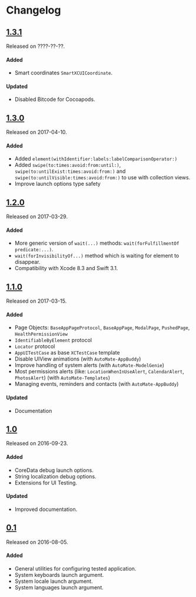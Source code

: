 # Changelog

## [1.3.1](https://github.com/PGSSoft/AutoMate/releases/tag/1.3.1)
Released on ????-??-??.

#### Added
- Smart coordinates `SmartXCUICoordinate`.

#### Updated
- Disabled Bitcode for Cocoapods.

## [1.3.0](https://github.com/PGSSoft/AutoMate/releases/tag/1.3.0)
Released on 2017-04-10.

#### Added
- Added `element(withIdentifier:labels:labelComparisonOperator:)`
- Added `swipe(to:times:avoid:from:until:)`, `swipe(to:untilExist:times:avoid:from:)` and `swipe(to:untilVisible:times:avoid:from:)` to use with collection views.
- Improve launch options type safety

## [1.2.0](https://github.com/PGSSoft/AutoMate/releases/tag/1.2.0)
Released on 2017-03-29.

#### Added
- More generic version of `wait(...)` methods: `wait(forFulfillmentOf predicate:...)`.
- `wait(forInvisibilityOf...)` method which is waiting for element to disappear.
- Compatibility with Xcode 8.3 and Swift 3.1.

## [1.1.0](https://github.com/PGSSoft/AutoMate/releases/tag/1.1.0)
Released on 2017-03-15.

#### Added
- Page Objects: `BaseAppPageProtocol`, `BaseAppPage`, `ModalPage`, `PushedPage`, `HealthPermissionView`
- `IdentifiableByElement` protocol
- `Locator` protocol
- `AppUITestCase` as base `XCTestCase` template
- Disable UIView animations (with `AutoMate-AppBuddy`)
- Improve handling of system alerts (with `AutoMate-ModelGenie`)
- Most permissions alerts (like: `LocationWhenInUseAlert`, `CalendarAlert`, `PhotosAlert`) (with `AutoMate-Templates`)
- Managing events, reminders and contacts (with `AutoMate-AppBuddy`)

#### Updated
- Documentation

## [1.0](https://github.com/PGSSoft/AutoMate/releases/tag/1.0)
Released on 2016-09-23.

#### Added
- CoreData debug launch options.
- String localization debug options.
- Extensions for UI Testing.

#### Updated
- Improved documentation.

## [0.1](https://github.com/PGSSoft/AutoMate/releases/tag/0.1)
Released on 2016-08-05.

#### Added
- General utilities for configuring tested application.
- System keyboards launch argument.
- System locale launch argument.
- System languages launch argument.
